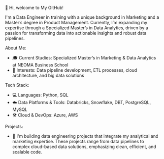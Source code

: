 👋 Hi, welcome to My GitHub!

I'm a Data Engineer in training with a unique background in Marketing and a Master’s degree in Product Management. 
Currently, I’m expanding my expertise through a Specialized Master’s in Data Analytics, driven by a passion for transforming data into actionable insights and robust data pipelines.

About Me:
- 🎓 Current Studies: Specialized Master’s in Marketing & Data Analytics at NEOMA Business School
- 🚀 Interests: Data pipeline development, ETL processes, cloud architecture, and big data solutions

Tech Stack:
- 💻 Languages: Python, SQL
- ☁️ Data Platforms & Tools: Databricks, Snowflake, DBT, PostgreSQL, MySQL
- 🛠️ Cloud & DevOps: Azure, AWS

Projects:
- 🌱 I'm building data engineering projects that integrate my analytical and marketing expertise. These projects range from data pipelines to complex cloud-based data solutions, emphasizing clean, efficient, and scalable code.


<!---
elinek0ch/elinek0ch is a ✨ special ✨ repository because its `README.md` (this file) appears on your GitHub profile.
You can click the Preview link to take a look at your changes.
--->
